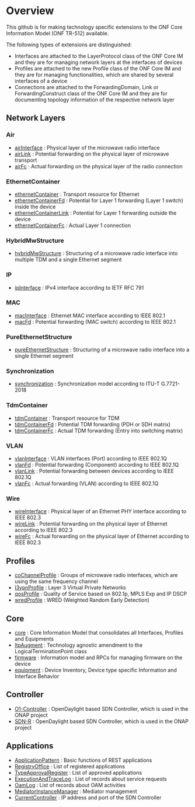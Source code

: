# Overview
This github is for making technology specific extensions to the ONF Core Information Model (ONF TR-512) available.

The following types of extensions are distinguished:
- Interfaces are attached to the LayerProtocol class of the ONF Core IM and they are for managing network layers at the interfaces of devices
- Profiles are attached to the new Profile class of the ONF Core IM and they are for managing functionalities, which are shared by several interfaces of a device
- Connections are attached to the ForwardingDomain, Link or ForwardingConstruct class of the ONF Core IM and they are for documenting topology information of the respective network layer

## Network Layers

### Air
- [airInterface](../../../airInterface) : Physical layer of the microwave radio interface
- [airLink](../../../airLink) : Potential forwarding on the physical layer of microwave transport
- [airFc](../../../airFc) : Actual forwarding on the physical layer of the radio connection

### EthernetContainer
- [ethernetContainer](../../../ethernetContainer) : Transport resource for Ethernet
- [ethernetContainerFd](../../../ethernetContainerFd) : Potential for Layer 1 forwarding (Layer 1 switch) inside the device
- [ethernetContainerLink](../../../ethernetContainerLink) : Potential for Layer 1 forwarding outside the device
- [ethernetContainerFc](../../../ethernetContainerFc) : Actual Layer 1 connection

### HybridMwStructure
- [hybridMwStructure](../../../hybridMwStructure) : Structuring of a microwave radio interface into multiple TDM and a single Ethernet segment

### IP
- [ipInterface](../../../ipInterface) : IPv4 interface according to IETF RFC 791

### MAC
- [macInterface](../../../macInterface) : Ethernet MAC interface according to IEEE 802.1
- [macFd](../../../macFd) : Potential forwarding (MAC switch) according to IEEE 802.1

### PureEthernetStructure
- [pureEthernetStructure](../../../pureEthernetStructure) : Structuring of a microwave radio interface into a single Ethernet segment

### Synchronization
- [synchronization](../../../synchronization) : Synchronization model according to ITU-T G.7721-2018

### TdmContainer
- [tdmContainer](../../../tdmContainer) : Transport resource for TDM
- [tdmContainerFd](../../../tdmContainerFd) : Potential TDM forwarding (PDH or SDH matrix)
- [tdmContainerFc](../../../tdmContainerFc) : Actual TDM forwarding (Entry into switching matrix)

### VLAN
- [vlanInterface](../../../vlanInterface) : VLAN interfaces (Port) according to IEEE 802.1Q
- [vlanFd](../../../vlanFd) : Potential forwarding (Component) according to IEEE 802.1Q
- [vlanLink](../../../vlanLink) : Potential forwarding between devices according to IEEE 802.1Q
- [vlanFc](../../../vlanFc) : Actual forwarding (VLAN) according to IEEE 802.1Q

### Wire
- [wireInterface](../../../wireInterface) : Physical layer of an Ethernet PHY interface according to IEEE 802.3
- [wireLink](../../../wireLink) : Potential forwarding on the physical layer of Ethernet according to IEEE 802.3
- [wireFc](../../../wireFc) : Actual forwarding on the physical layer of Ethernet according to IEEE 802.3

## Profiles
- [coChannelProfile](../../../coChannelProfile) : Groups of microwave radio interfaces, which are using the same frequency channel
- [l3vpnProfile](../../../l3vpnProfile) : Layer 3 Virtual Private Networks
- [qosProfile](../../../qosProfile) : Quality of Service based on 802.1p, MPLS Exp and IP DSCP
- [wredProfile](../../../wredProfile) : WRED (Weighted Random Early Detection)

## Core
- [core](../../../core) : Core Information Model that consolidates all Interfaces, Profiles and Equipments
- [ltpAugment](../../../ltpAugment) : Technology agnostic amendment to the LogicalTerminationPoint class
- [firmware](../../../firmware) : Information model and RPCs for managing firmware on the device
- [equipment](../../../equipment) : Device Inventory, Device type specific Information and Interface Behavior

## Controller
- [O1-Controller](../../../o1controller) : OpenDaylight based SDN Controller, which is used in the ONAP project
- [SDN-R](../../../o1controller) : OpenDaylight based SDN Controller, which is used in the ONAP project

## Applications
- [ApplicationPattern](../../../ApplicationPattern) : Basic functions of REST applications
- [RegistryOffice](../../../RegistryOffice) : List of registered applications
- [TypeApprovalRegister](../../../TypeApprovalRegister) : List of approved applications
- [ExecutionAndTraceLog](../../../ExecutionAndTraceLog) : List of records about service requests
- [OamLog](../../../OamLog) : List of records about OAM activities
- [MediatorInstanceManager](../../../MediatorInstanceManager) : Mediator management
- [CurrentController](../../../CurrentController) : IP address and port of the SDN Controller

